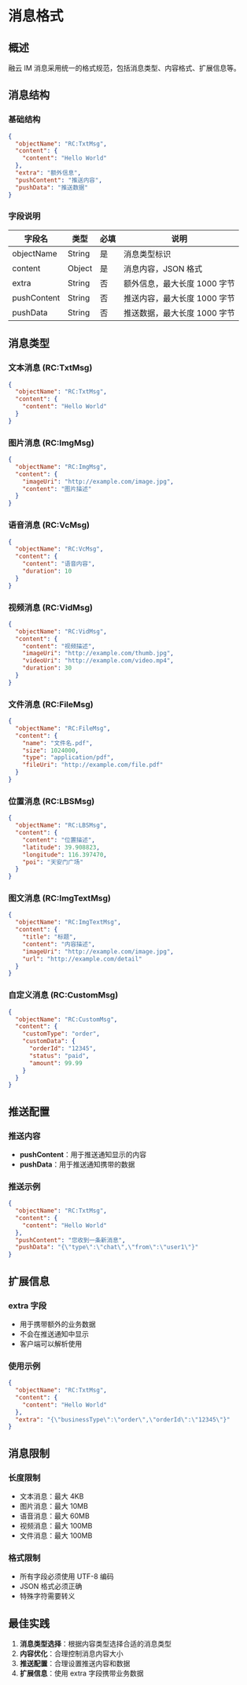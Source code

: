 # 消息格式

## 概述

融云 IM 消息采用统一的格式规范，包括消息类型、内容格式、扩展信息等。

## 消息结构

### 基础结构
```json
{
  "objectName": "RC:TxtMsg",
  "content": {
    "content": "Hello World"
  },
  "extra": "额外信息",
  "pushContent": "推送内容",
  "pushData": "推送数据"
}
```

### 字段说明

| 字段名 | 类型 | 必填 | 说明 |
|--------|------|------|------|
| objectName | String | 是 | 消息类型标识 |
| content | Object | 是 | 消息内容，JSON 格式 |
| extra | String | 否 | 额外信息，最大长度 1000 字节 |
| pushContent | String | 否 | 推送内容，最大长度 1000 字节 |
| pushData | String | 否 | 推送数据，最大长度 1000 字节 |

## 消息类型

### 文本消息 (RC:TxtMsg)
```json
{
  "objectName": "RC:TxtMsg",
  "content": {
    "content": "Hello World"
  }
}
```

### 图片消息 (RC:ImgMsg)
```json
{
  "objectName": "RC:ImgMsg",
  "content": {
    "imageUri": "http://example.com/image.jpg",
    "content": "图片描述"
  }
}
```

### 语音消息 (RC:VcMsg)
```json
{
  "objectName": "RC:VcMsg",
  "content": {
    "content": "语音内容",
    "duration": 10
  }
}
```

### 视频消息 (RC:VidMsg)
```json
{
  "objectName": "RC:VidMsg",
  "content": {
    "content": "视频描述",
    "imageUri": "http://example.com/thumb.jpg",
    "videoUri": "http://example.com/video.mp4",
    "duration": 30
  }
}
```

### 文件消息 (RC:FileMsg)
```json
{
  "objectName": "RC:FileMsg",
  "content": {
    "name": "文件名.pdf",
    "size": 1024000,
    "type": "application/pdf",
    "fileUri": "http://example.com/file.pdf"
  }
}
```

### 位置消息 (RC:LBSMsg)
```json
{
  "objectName": "RC:LBSMsg",
  "content": {
    "content": "位置描述",
    "latitude": 39.908823,
    "longitude": 116.397470,
    "poi": "天安门广场"
  }
}
```

### 图文消息 (RC:ImgTextMsg)
```json
{
  "objectName": "RC:ImgTextMsg",
  "content": {
    "title": "标题",
    "content": "内容描述",
    "imageUri": "http://example.com/image.jpg",
    "url": "http://example.com/detail"
  }
}
```

### 自定义消息 (RC:CustomMsg)
```json
{
  "objectName": "RC:CustomMsg",
  "content": {
    "customType": "order",
    "customData": {
      "orderId": "12345",
      "status": "paid",
      "amount": 99.99
    }
  }
}
```

## 推送配置

### 推送内容
- **pushContent**：用于推送通知显示的内容
- **pushData**：用于推送通知携带的数据

### 推送示例
```json
{
  "objectName": "RC:TxtMsg",
  "content": {
    "content": "Hello World"
  },
  "pushContent": "您收到一条新消息",
  "pushData": "{\"type\":\"chat\",\"from\":\"user1\"}"
}
```

## 扩展信息

### extra 字段
- 用于携带额外的业务数据
- 不会在推送通知中显示
- 客户端可以解析使用

### 使用示例
```json
{
  "objectName": "RC:TxtMsg",
  "content": {
    "content": "Hello World"
  },
  "extra": "{\"businessType\":\"order\",\"orderId\":\"12345\"}"
}
```

## 消息限制

### 长度限制
- 文本消息：最大 4KB
- 图片消息：最大 10MB
- 语音消息：最大 60MB
- 视频消息：最大 100MB
- 文件消息：最大 100MB

### 格式限制
- 所有字段必须使用 UTF-8 编码
- JSON 格式必须正确
- 特殊字符需要转义

## 最佳实践

1. **消息类型选择**：根据内容类型选择合适的消息类型
2. **内容优化**：合理控制消息内容大小
3. **推送配置**：合理设置推送内容和数据
4. **扩展信息**：使用 extra 字段携带业务数据 